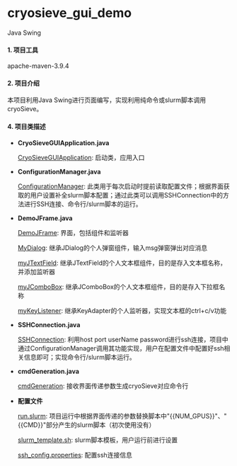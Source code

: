 # cryosieve_gui_demo
Java Swing

#### 1. 项目工具

apache-maven-3.9.4

#### 2. 项目介绍

  本项目利用Java Swing进行页面编写，实现利用纯命令或slurm脚本调用cryoSieve。

#### 4. 项目类描述

+ **CryoSieveGUIApplication.java**

  <u>CryoSieveGUIApplication</u>: 启动类，应用入口

+ **ConfigurationManager.java**

  <u>ConfigurationManager</u>: 此类用于每次启动时提前读取配置文件；根据界面获取的用户设置补全slurm脚本配置；通过此类可以调用SSHConnection中的方法进行SSH连接、命令行/slurm脚本的运行。

+ **DemoJFrame.java**

  <u>DemoJFrame</u>: 界面，包括组件和监听器

  <u>MyDialog</u>: 继承JDialog的个人弹窗组件，输入msg弹窗弹出对应消息

  <u>myJTextField</u>: 继承JTextField的个人文本框组件，目的是存入文本框名称，并添加监听器

  <u>myJComboBox</u>: 继承JComboBox的个人文本框组件，目的是存入下拉框名称

  <u>myKeyListener</u>: 继承KeyAdapter的个人监听器，实现文本框的ctrl+c/v功能

+ **SSHConnection.java**

  <u>SSHConnection</u>: 利用host port userName password进行ssh连接，项目中通过ConfigurationManager调用其功能实现，用户在配置文件中配置好ssh相关信息即可；实现命令行/slurm脚本运行。

+ **cmdGeneration.java**

  <u>cmdGeneration</u>: 接收界面传递参数生成cryoSieve对应命令行

+ **配置文件**

  <u>run.slurm</u>: 项目运行中根据界面传递的参数替换脚本中"{{NUM_GPUS}}"、"{{CMD}}"部分产生的slurm脚本（初次使用没有）

  <u>slurm_template.sh</u>: slurm脚本模板，用户运行前进行设置

  <u>ssh_config.properties</u>: 配置ssh连接信息

